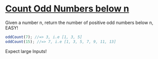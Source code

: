 # [Count Odd Numbers below n](https://www.codewars.com/kata/59342039eb450e39970000a6)

Given a number n, return the number of positive odd numbers below n, EASY!

```js
oddCount(7); //=> 3, i.e [1, 3, 5]
oddCount(15); //=> 7, i.e [1, 3, 5, 7, 9, 11, 13]
```

Expect large Inputs!
